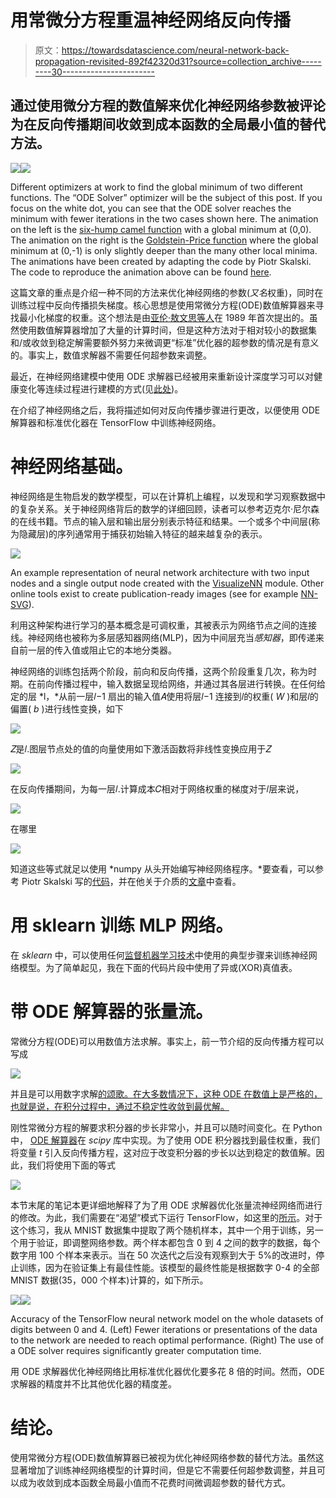 # 用常微分方程重温神经网络反向传播

> 原文：<https://towardsdatascience.com/neural-network-back-propagation-revisited-892f42320d31?source=collection_archive---------30----------------------->

## 通过使用微分方程的数值解来优化神经网络参数被评论为在反向传播期间收敛到成本函数的全局最小值的替代方法。

![](img/c6ec20850fae28750da79819213219e8.png)![](img/38e0221f3b359d29ba90fdf3b6028c92.png)

Different optimizers at work to find the global minimum of two different functions. The “ODE Solver” optimizer will be the subject of this post. If you focus on the white dot, you can see that the ODE solver reaches the minimum with fewer iterations in the two cases shown here. The animation on the left is the [six-hump camel function](http://www.sfu.ca/~ssurjano/camel6.html) with a global minimum at (0,0). The animation on the right is the [Goldstein-Price function](http://www.sfu.ca/~ssurjano/goldpr.html) where the global minimum at (0,-1) is only slightly deeper than the many other local minima. The animations have been created by adapting the code by Piotr Skalski. The code to reproduce the animation above can be found [here](https://gist.github.com/alessiot/aca064b64ff416f75a4d30e08b405c37).

这篇文章的重点是介绍一种不同的方法来优化神经网络的参数(*又名*权重)，同时在训练过程中反向传播损失梯度。核心思想是使用常微分方程(ODE)数值解算器来寻找最小化梯度的权重。这个想法是由[亚伦·敖文思等人](https://www.semanticscholar.org/paper/Efficient-training-of-the-backpropagation-network-a-Owens-Filkin/3ed4de93b828a2350489aaa40de382e3fec45e68?citingPapersSort=is-influential#citing-papers)在 1989 年首次提出的。虽然使用数值解算器增加了大量的计算时间，但是这种方法对于相对较小的数据集和/或收敛到稳定解需要额外努力来微调更“标准”优化器的超参数的情况是有意义的。事实上，数值求解器不需要任何超参数来调整。

最近，在神经网络建模中使用 ODE 求解器已经被用来重新设计深度学习可以对健康变化等连续过程进行建模的方式(见[此处](https://arxiv.org/abs/1806.07366))。

在介绍了神经网络之后，我将描述如何对反向传播步骤进行更改，以便使用 ODE 解算器和标准优化器在 TensorFlow 中训练神经网络。

# 神经网络基础。

神经网络是生物启发的数学模型，可以在计算机上编程，以发现和学习观察数据中的复杂关系。关于神经网络背后的数学的详细回顾，读者可以参考迈克尔·尼尔森的在线书籍。节点的输入层和输出层分别表示特征和结果。一个或多个中间层(称为隐藏层)的序列通常用于捕获初始输入特征的越来越复杂的表示。

![](img/8cb1ecbb564b7b568a67b5522f1cee7b.png)

An example representation of neural network architecture with two input nodes and a single output node created with the [VisualizeNN](https://github.com/imranq/visualizeNN) module. Other online tools exist to create publication-ready images (see for example [NN-SVG](http://alexlenail.me/NN-SVG/index.html)).

利用这种架构进行学习的基本概念是可调权重，其被表示为网络节点之间的连接线。神经网络也被称为多层感知器网络(MLP)，因为中间层充当*感知器*，即传递来自前一层的传入值或阻止它的本地分类器。

神经网络的训练包括两个阶段，前向和反向传播，这两个阶段重复几次，称为时期。在前向传播过程中，输入数据呈现给网络，并通过其各层进行转换。在任何给定的层 *l，*从前一层𝑙−1 扇出的输入值𝐴使用将层𝑙−1 连接到𝑙的权重( *W* )和层𝑙的偏置( *b* )进行线性变换，如下

![](img/09a41549684c266aed01a8eafa5de4a0.png)

𝑍是𝑙.图层节点处的值的向量使用如下激活函数将非线性变换应用于𝑍

![](img/29e816d928d1891f84f330629b49f24e.png)

在反向传播期间，为每一层𝑙.计算成本𝐶相对于网络权重的梯度对于𝑙层来说，

![](img/6b1a819c232db44e8b3e75659438b451.png)

在哪里

![](img/2e482d1a7866a6eb7e1812629b841d6f.png)

知道这些等式就足以使用 *numpy 从头开始编写神经网络程序。*要查看，可以参考 Piotr Skalski 写的[代码](https://github.com/SkalskiP/ILearnDeepLearning.py)，并在他关于介质的[文章](/lets-code-a-neural-network-in-plain-numpy-ae7e74410795)中查看。

# 用 sklearn 训练 MLP 网络。

在 *sklearn* 中，可以使用任何[监督机器学习技术](https://scikit-learn.org/stable/supervised_learning.html)中使用的典型步骤来训练神经网络模型。为了简单起见，我在下面的代码片段中使用了异或(XOR)真值表。

# 带 ODE 解算器的张量流。

常微分方程(ODE)可以用数值方法求解。事实上，前一节介绍的反向传播方程可以写成

![](img/097d07c500a85dc55874c7fb91c7751b.png)

并且是可以用数字求解[的颂歌。在大多数情况下，这种 ODE 在数值上是严格的，也就是说，在积分过程中，通过不稳定性收敛到最优解。](https://www.semanticscholar.org/paper/Efficient-training-of-the-backpropagation-network-a-Owens-Filkin/3ed4de93b828a2350489aaa40de382e3fec45e68?citingPapersSort=is-influential#citing-papers)

刚性常微分方程的解要求积分器的步长非常小，并且可以随时间变化。在 Python 中， [ODE 解算器](https://docs.scipy.org/doc/scipy/reference/generated/scipy.integrate.ode.html#scipy.integrate.ode)在 *scipy* 库中实现。为了使用 ODE 积分器找到最佳权重，我们将变量 *t* 引入反向传播方程，这对应于改变积分器的步长以达到稳定的数值解。因此，我们将使用下面的等式

![](img/a0ad84832c1b60ab1fae4da93212f812.png)

本节末尾的笔记本更详细地解释了为了用 ODE 求解器优化张量流神经网络而进行的修改。为此，我们需要在“渴望”模式下运行 TensorFlow，如这里的[所示](https://www.tensorflow.org/tutorials/eager/custom_training_walkthrough)。对于这个练习，我从 MNIST 数据集中提取了两个随机样本，其中一个用于训练，另一个用于验证，即调整网络参数。两个样本都包含 0 到 4 之间的数字的数据，每个数字用 100 个样本来表示。当在 50 次迭代之后没有观察到大于 5%的改进时，停止训练，因为在验证集上有最佳性能。该模型的最终性能是根据数字 0-4 的全部 MNIST 数据(35，000 个样本)计算的，如下所示。

![](img/1c55bcfbd3ed23a11c7bdf80a345cb4c.png)![](img/09aa58860dea5009f3fe65b8affdfc85.png)

Accuracy of the TensorFlow neural network model on the whole datasets of digits between 0 and 4\. (Left) Fewer iterations or presentations of the data to the network are needed to reach optimal performance. (Right) The use of a ODE solver requires significantly greater computation time.

用 ODE 求解器优化神经网络比用标准优化器优化要多花 8 倍的时间。然而，ODE 求解器的精度并不比其他优化器的精度差。

# 结论。

使用常微分方程(ODE)数值解算器已被视为优化神经网络参数的替代方法。虽然这显著增加了训练神经网络模型的计算时间，但是它不需要任何超参数调整，并且可以成为收敛到成本函数全局最小值而不花费时间微调超参数的替代方式。